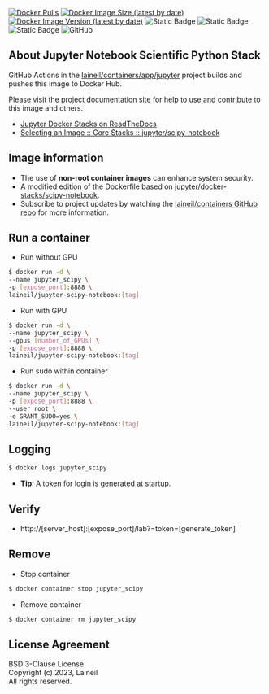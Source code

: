 [![Docker Pulls](https://img.shields.io/docker/pulls/laineil/jupyter-scipy-notebook)](https://hub.docker.com/r/laineil/jupyter-scipy-notebook) [![Docker Image Size (latest by date)](https://img.shields.io/docker/image-size/laineil/jupyter-scipy-notebook?sort=date)](https://hub.docker.com/r/laineil/jupyter-scipy-notebook/tags) [![Docker Image Version (latest by date)](https://img.shields.io/docker/v/laineil/jupyter-scipy-notebook?sort=date)](https://hub.docker.com/r/laineil/jupyter-scipy-notebook/tags) ![Static Badge](https://img.shields.io/badge/python-3.10%20%7C%203.11-blue) ![Static Badge](https://img.shields.io/badge/cuda-11.8%20%7C%2012.2-blue) ![Static Badge](https://img.shields.io/badge/arch-x86__64%20%7C%20arm64%20%7C%20ppc64le-blue) ![GitHub](https://img.shields.io/github/license/laineil/containers)

## About Jupyter Notebook Scientific Python Stack

GitHub Actions in the [laineil/containers/app/jupyter](https://github.com/laineil/containers/tree/main/app/jupyter) project builds and pushes this image to Docker Hub.

Please visit the project documentation site for help to use and contribute to this image and others.

- [Jupyter Docker Stacks on ReadTheDocs](https://jupyter-docker-stacks.readthedocs.io/en/latest/index.html)
- [Selecting an Image :: Core Stacks :: jupyter/scipy-notebook](https://jupyter-docker-stacks.readthedocs.io/en/latest/using/selecting.html#jupyter-scipy-notebook)

## Image information

- The use of **non-root container images** can enhance system security.
- A modified edition of the Dockerfile based on [jupyter/docker-stacks/scipy-notebook](https://github.com/jupyter/docker-stacks/blob/main/images/scipy-notebook/Dockerfile).
- Subscribe to project updates by watching the [laineil/containers GitHub repo](https://github.com/laineil/containers) for more information.

## Run a container

- Run without GPU

```bash
$ docker run -d \
--name jupyter_scipy \
-p [expose_port]:8888 \
laineil/jupyter-scipy-notebook:[tag]
```

- Run with GPU

```bash
$ docker run -d \
--name jupyter_scipy \
--gpus [number_of_GPUs] \
-p [expose_port]:8888 \
laineil/jupyter-scipy-notebook:[tag]
```

- Run sudo within container

```bash
$ docker run -d \
--name jupyter_scipy \
-p [expose_port]:8888 \
--user root \
-e GRANT_SUDO=yes \
laineil/jupyter-scipy-notebook:[tag]
```

## Logging

```bash
$ docker logs jupyter_scipy
```

- **Tip**: A token for login is generated at startup.

## Verify

- http://[server_host]:[expose_port]/lab?=token=[generate_token]

## Remove

- Stop container

```bash
$ docker container stop jupyter_scipy
```

- Remove container

```bash
$ docker container rm jupyter_scipy
```

## License Agreement

BSD 3-Clause License  
Copyright (c) 2023, Laineil  
All rights reserved.
